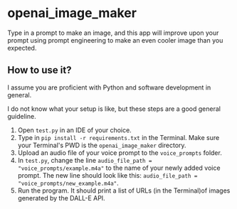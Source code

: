# openai_image_maker

Type in a prompt to make an image, and this app will improve upon your prompt using prompt engineering to make an even cooler image than you expected.

## How to use it?

I assume you are proficient with Python and software development in general.

I do not know what your setup is like, but these steps are a good general guideline.

1) Open ```test.py``` in an IDE of your choice.
2) Type in ```pip install -r requirements.txt``` in the Terminal. Make sure your Terminal's PWD is the ```openai_image_maker``` directory.
2) Upload an audio file of your voice prompt to the ```voice_prompts``` folder.
3) In ```test.py```, change the line ```audio_file_path = "voice_prompts/example.m4a"``` to the name of
your newly added voice prompt. The new line should look like this: ```audio_file_path = "voice_prompts/new_example.m4a"```.
4) Run the program. It should print a list of URLs (in the Terminal)of images generated by the DALL-E API.
